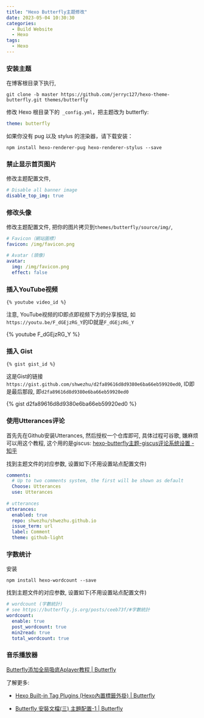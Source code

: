 ```yaml
---
title: "Hexo Butterfly主题修改"
date: 2023-05-04 10:30:30
categories:
  - Build Website
  - Hexo
tags:
  - Hexo
---
```


### 安装主题

在博客根目录下执行, 

```shell
git clone -b master https://github.com/jerryc127/hexo-theme-butterfly.git themes/butterfly
```

修改 Hexo 根目录下的` _config.yml`，把主题改为 butterfly:

```yaml
theme: butterfly
```

如果你没有 pug 以及 stylus 的渲染器，请下载安装：

```shell
npm install hexo-renderer-pug hexo-renderer-stylus --save
```

### 禁止显示首页图片

修改主题配置文件, 

```yaml
# Disable all banner image
disable_top_img: true
```

### 修改头像

修改主题配置文件, 把你的图片拷贝到`themes/butterfly/source/img/`, 

```yaml
# Favicon（網站圖標）
favicon: /img/favicon.png

# Avatar (頭像)
avatar:
  img: /img/favicon.png
  effect: false
```

### 插入YouTube视频

```shell
{% youtube video_id %}
```

注意, YouTube视频的ID即点即视频下方的分享按钮, 如`https://youtu.be/F_dGEjzRG_Y`的ID就是`F_dGEjzRG_Y`

{%  youtube F_dGEjzRG_Y %}

### 插入 Gist

```shell
{% gist gist_id %}
```

这是Gist的链接`https://gist.github.com/shwezhu/d2fa89616d8d9380e6ba66eb59920ed0`, ID即是最后那段, 即`d2fa89616d8d9380e6ba66eb59920ed0`

{% gist d2fa89616d8d9380e6ba66eb59920ed0 %}

### 使用Utterances评论

首先先在Github安装Utterances, 然后授权一个仓库即可, 具体过程可谷歌, 嫌麻烦可以用这个教程, 这个用的是giscus: [hexo-butterfly主题-giscus评论系统设置 - 知乎](https://zhuanlan.zhihu.com/p/603658639)

找到主题文件的对应参数, 设置如下(不用设置站点配置文件)

```yaml
comments:
  # Up to two comments system, the first will be shown as default
  Choose: Utterances
  use: Utterances
  
# utterances
utterances:
  enabled: true
  repo: shwezhu/shwezhu.github.io
  issue_term: url
  label: Comment
  theme: github-light
```

### 字数统计

安装

```shell
npm install hexo-wordcount --save
```

找到主题文件的对应参数, 设置如下(不用设置站点配置文件)

```yaml
# wordcount (字數統計)
# see https://butterfly.js.org/posts/ceeb73f/#字數統計
wordcount:
  enable: true
  post_wordcount: true
  min2read: true
  total_wordcount: true
```

### 音乐播放器

[Butterfly添加全局吸底Aplayer教程 | Butterfly](https://butterfly.js.org/posts/507c070f/)

了解更多:

- [Hexo Built-in Tag Plugins (Hexo內置標籤外掛) | Butterfly](https://butterfly.js.org/posts/39b121ef/#iframe)

- [Butterfly 安裝文檔(三) 主題配置-1 | Butterfly](https://butterfly.js.org/posts/4aa8abbe/#%E5%8F%83%E6%95%B8%E8%A8%AD%E7%BD%AE)
